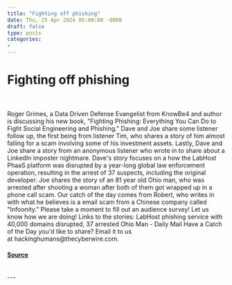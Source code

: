 ```yaml
---
title: "Fighting off phishing"
date: Thu, 25 Apr 2024 05:00:00 -0000
draft: false
type: posts
categories: 
- 
---
```

# Fighting off phishing

<br/>

<br/>
Roger Grimes, a Data Driven Defense Evangelist from KnowBe4 and author is discussing his new book, "Fighting Phishing: Everything You Can Do to Fight Social Engineering and Phishing." Dave and Joe share some listener follow up, the first being from listener Tim, who shares a story of him almost falling for a scam involving some of his investment assets. Lastly, Dave and Joe share a story from an anonymous listener who wrote in to share about a LinkedIn imposter nightmare. Dave's story focuses on a how the LabHost PhaaS platform was disrupted by a year-long global law enforcement operation, resulting in the arrest of 37 suspects, including the original developer. Joe shares the story of an 81 year old Ohio man, who was arrested after shooting a woman after both of them got wrapped up in a phone call scam. Our catch of the day comes from Robert, who writes in with what he believes is a email scam from a Chinese company called "Infoonity." Please take a moment to fill out an audience survey! Let us know how we are doing! Links to the stories: LabHost phishing service with 40,000 domains disrupted, 37 arrested Ohio Man - Daily Mail Have a Catch of the Day you'd like to share? Email it to us at hackinghumans@thecyberwire.com.

#### [Source](https://thecyberwire.com/podcasts/hacking-humans/287/notes)

<br/>
---
